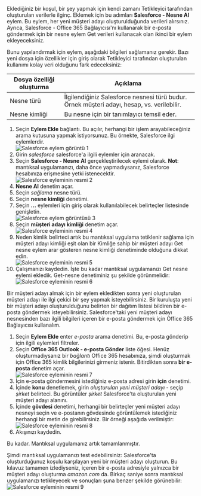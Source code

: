 Eklediğiniz bir koşul, bir şey yapmak için kendi zamanı Tetikleyici tarafından oluşturulan verilerle ilginç. Eklemek için bu adımları **Salesforce - Nesne Al** eylem. Bu eylem, her yeni müşteri adayı oluşturulduğunda verileri alırsınız. Ayrıca, Salesforce - Office 365 Bağlayıcısı'nı kullanarak bir e-posta göndermek için bir nesne eylem Get verileri kullanacak olan ikinci bir eylem ekleyeceksiniz.  

Bunu yapılandırmak için eylem, aşağıdaki bilgileri sağlamanız gerekir. Bazı yeni dosya için özellikler için giriş olarak Tetikleyici tarafından oluşturulan kullanımı kolay veri olduğunu fark edeceksiniz:

| Dosya özelliği oluşturma | Açıklama |
| --- | --- |
| Nesne türü |İlgilendiğiniz Salesforce nesnesi türü budur. Örnek müşteri adayı, hesap, vs. verilebilir. |
| Nesne kimliği |Bu nesne için bir tanımlayıcı temsil eder. |

1. Seçin **Eylem Ekle** bağlantı. Bu açılır, herhangi bir işlem arayabileceğiniz arama kutusuna yapmak istiyorsunuz. Bu örnekte, Salesforce ilgi eylemlerdir.      
   ![Salesforce eylem görüntü 1](./media/connectors-create-api-salesforce/action-1.png)  
2. Girin *salesforce* salesforce'a ilgili eylemler için aranacak.
3. Seçin **Salesforce - Nesne Al** gerçekleştirilecek eylemi olarak.   **Not**: mantıksal uygulamanızı, daha önce yapmadıysanız, Salesforce hesabınıza erişmesine yetki istenecektir.    
   ![Salesforce eyleminin resmi 2](./media/connectors-create-api-salesforce/action-2.png)    
4. **Nesne Al** denetim açar.  
5. Seçin *sağlama* nesne türü.
6. Seçin **nesne kimliği** denetimi.
7. Seçin **...**  eylemleri için giriş olarak kullanılabilecek belirteçler listesinde genişletin.       
   ![Salesforce eylem görüntüsü 3](./media/connectors-create-api-salesforce/action-3.png)    
8. Seçin **müşteri adayı kimliği** denetim açar.   
   ![Salesforce eyleminin resmi 4](./media/connectors-create-api-salesforce/action-4.png)     
9. Neden kimlik belirteci artık bu mantıksal uygulama tetiklenir sağlama için müşteri adayı kimliği eşit olan bir Kimliğe sahip bir müşteri adayı Get nesne eylem arar gösteren nesne kimliği denetiminde olduğuna dikkat edin.  
   ![Salesforce eyleminin resmi 5](./media/connectors-create-api-salesforce/action-5.png)  
10. Çalışmanızı kaydedin. İşte bu kadar mantıksal uygulamanızı Get nesne eylemi ekledik. Get-nesne denetiminiz şu şekilde görünmelidir:    
    ![Salesforce eyleminin resmi 6](./media/connectors-create-api-salesforce/action-6.png)  

Bir müşteri adayı almak için bir eylem ekledikten sonra yeni oluşturulan müşteri adayı ile ilgi çekici bir şey yapmak isteyebilirsiniz. Bir kuruluşta yeni bir müşteri adayı oluşturulduğunu belirten bir dağıtım listesi bildiren bir e-posta göndermek isteyebilirsiniz. Salesforce'taki yeni müşteri adayı nesnesinden bazı ilgili bilgileri içeren bir e-posta göndermek için Office 365 Bağlayıcısı kullanalım.  

1. Seçin **Eylem Ekle** enter *e-posta* arama denetimi. Bu, e-posta gönderip için ilgili eylemleri filtreler.  
2. Seçin **Office 365 Outlook - e-posta Gönder** liste öğesi. Henüz oluşturmadıysanız bir *bağlantı* Office 365 hesabınıza, şimdi oluşturmak için Office 365 kimlik bilgilerinizi girmeniz istenir. Bitirdikten sonra **bir e-posta** denetim açar.        
   ![Salesforce eyleminin resmi 7](./media/connectors-create-api-salesforce/action-7.png)  
3. İçin e-posta göndermesini istediğiniz e-posta adresi girin **için** denetimi.
4. İçinde **konu** denetlemek, girin *oluşturulan yeni müşteri adayı* - seçip *şirket* belirteci. Bu görüntüler *şirket* Salesforce'ta oluşturulan yeni müşteri adayı alanını.  
5. İçinde **gövdesi** denetimi, herhangi bir belirteçler yeni müşteri adayı nesneyi seçin ve e-postanın gövdesinde görüntülemek istediğiniz herhangi bir metin de girebilirsiniz. Bir örneği aşağıda verilmiştir:  
   ![Salesforce eyleminin resmi 8](./media/connectors-create-api-salesforce/action-8.png)   
6. Akışınızı kaydedin.  

Bu kadar. Mantıksal uygulamanız artık tamamlanmıştır.  

Şimdi mantıksal uygulamanızı test edebilirsiniz: Salesforce'ta oluşturduğunuz koşulu karşılayan yeni bir müşteri adayı oluşturun.  Bu kılavuz tamamen izlediyseniz, içeren bir e-posta adresiyle yalnızca bir müşteri adayı oluşturma *amazon.com* da. Birkaç saniye sonra mantıksal uygulamanızı tetikleyecek ve sonuçları şuna benzer şekilde görünebilir:  
![Salesforce eyleminin resmi 9](./media/connectors-create-api-salesforce/action-9.png)  

